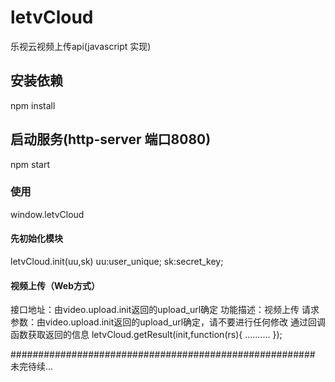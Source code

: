 # letvCloud
乐视云视频上传api(javascript 实现)

## 安装依赖
npm install

## 启动服务(http-server 端口8080)
npm start

### 使用
window.letvCloud

#### 先初始化模块
letvCloud.init(uu,sk)
uu:user_unique;
sk:secret_key;
	
#### 视频上传（Web方式）
接口地址：由video.upload.init返回的upload_url确定
功能描述：视频上传
请求参数：由video.upload.init返回的upload_url确定，请不要进行任何修改
通过回调函数获取返回的信息
letvCloud.getResult(init,function(rs){
..........
});


#######################################################
未完待续...
